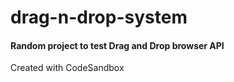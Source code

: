 # drag-n-drop-system

#### Random project to test Drag and Drop browser API
Created with CodeSandbox
